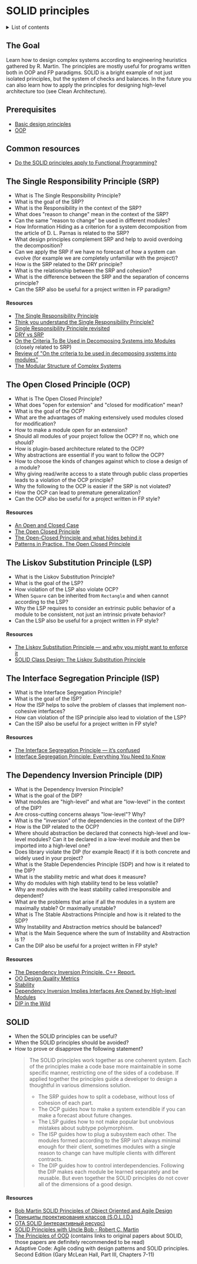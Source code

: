 # SOLID principles

<details>
  <summary>List of contents</summary>
  
  - [The Goal](#the-goal)
  - [The Single Responsibility Principle (SRP)](#the-single-responsibility-principle-srp)
  - [The Open Closed Principle (OCP)](#the-open-closed-principle-ocp)
  - [The Liskov Substitution Principle (LSP)](#the-liskov-substitution-principle-lsp)
  - [The Interface Segregation Principle (ISP)](#the-interface-segregation-principle-isp)
  - [The Dependency Inversion Principle (DIP)](#the-dependency-inversion-principle-dip)
  - [SOLID](#solid)
  
  </details>
  

## The Goal
Learn how to design complex systems according to engineering heuristics gathered by R. Martin. The principles are mostly useful for programs written both in OOP and FP paradigms. SOLID is a bright example of not just isolated principles, but the system of checks and balances. In the future you can also learn how to apply the principles for designing high-level architecture too (see Clean Architecture).

## Prerequisites
* [Basic design principles](./design.md)
* [OOP](./oop.md)

## Common resources
* [Do the SOLID principles apply to Functional Programming?](https://dev.to/patferraggi/do-the-solid-principles-apply-to-functional-programming-56lm)

## The Single Responsibility Principle (SRP)
* What is The Single Responsibility Principle?
* What is the goal of the SRP?
* What is the Responsibility in the context of the SRP?
* What does "reason to change" mean in the context of the SRP?
* Can the same "reason to change" be used in different modules?
* How Information Hiding as a criterion for a system decomposition from the article of D. L. Parnas is related to the SRP?
* What design principles complement SRP and help to avoid overdoing the decomposition?
* Can we apply the SRP if we have no forecast of how a system can evolve (for example we are completely unfamiliar with the project)?
* How is the SRP related to the DRY principle?
* What is the relationship between the SRP and cohesion?
* What is the difference between the SRP and the separation of concerns principle?
* Can the SRP also be useful for a project written in FP paradigm?

#### Resources
* [The Single Responsibility Principle](https://blog.cleancoder.com/uncle-bob/2014/05/08/SingleReponsibilityPrinciple.html)
* [Think you understand the Single Responsibility Principle?](https://hackernoon.com/you-dont-understand-the-single-responsibility-principle-abfdd005b137)
* [Single Responsibility Principle revisited](https://thevaluable.dev/single-responsibility-principle-revisited/)
* [DRY vs SRP](https://www.geeksforgeeks.org/dont-repeat-yourselfdry-in-software-development/#dont-repeat-yourself-dry-vs-single-responsibility-principle-srp)
* [On the Criteria To Be Used in Decomposing Systems into Modules](https://www.win.tue.nl/~wstomv/edu/2ip30/references/criteria_for_modularization.pdf) (closely related to SRP)
* [Review of "On the criteria to be used in decomposing systems into modules"](https://blog.acolyer.org/2016/09/05/on-the-criteria-to-be-used-in-decomposing-systems-into-modules/)
* [The Modular Structure of Complex Systems](https://www.researchgate.net/publication/2814490_The_Modular_Structure_of_Complex_Systems)


## The Open Closed Principle (OCP)
* What is The Open Closed Principle?
* What does "open for extension" and "closed for modification" mean?
* What is the goal of the OCP?
* What are the advantages of making extensively used modules closed for modification?
* How to make a module open for an extension?
* Should all modules of your project follow the OCP? If no, which one should?
* How is plugin-based architecture related to the OCP?
* Why abstractions are essential if you want to follow the OCP?
* How to choose the kinds of changes against which to close a design of a module?
* Why giving read/write access to a state through public class properties leads to a violation of the OCP principle?
* Why the following to the OCP is easier if the SRP is not violated?
* How the OCP can lead to premature generalization?
* Can the OCP also be useful for a project written in FP style?

#### Resources
* [An Open and Closed Case](http://blog.cleancoder.com/uncle-bob/2013/03/08/AnOpenAndClosedCase.html)
* [The Open Closed Principle](https://blog.cleancoder.com/uncle-bob/2014/05/12/TheOpenClosedPrinciple.html)
* [The Open-Closed Principle and what hides behind it](https://hackernoon.com/the-open-closed-principle-c3dc45419784)
* [Patterns in Practice. The Open Closed Principle](https://docs.microsoft.com/en-us/archive/msdn-magazine/2008/june/patterns-in-practice-the-open-closed-principle)


## The Liskov Substitution Principle (LSP)
* What is the Liskov Substitution Principle?
* What is the goal of the LSP?
* How violation of the LSP also violate OCP?
* When `Square` can be inherited from `Rectangle` and when cannot according to the LSP?
* Why the LSP requires to consider an extrinsic public behavior of a module to be consistent, not just an intrinsic private behavior?
* Can the LSP also be useful for a project written in FP style?

#### Resources
* [The Liskov Substitution Principle — and why you might want to enforce it](https://medium.com/hackernoon/the-liskov-substitution-principle-and-why-you-might-want-to-enforce-it-6f5bbb05c06d)
* [SOLID Class Design: The Liskov Substitution Principle](https://www.tomdalling.com/blog/software-design/solid-class-design-the-liskov-substitution-principle/)


## The Interface Segregation Principle (ISP)
* What is the Interface Segregation Principle?
* What is the goal of the ISP?
* How the ISP helps to solve the problem of classes that implement non-cohesive interfaces?
* How can violation of the ISP principle also lead to violation of the LSP?
* Can the ISP also be useful for a project written in FP style?

#### Resources
* [The Interface Segregation Principle — it’s confused](https://medium.com/@jim_ej/the-interface-segregation-principle-its-confused-aa856de97d36)
* [Interface Segregation Principle: Everything You Need to Know](https://reflectoring.io/interface-segregation-principle/)


## The Dependency Inversion Principle (DIP)
* What is the Dependency Inversion Principle?
* What is the goal of the DIP?
* What modules are "high-level" and what are "low-level" in the context of the DIP?
* Are cross-cutting concerns always "low-level"? Why?
* What is the "inversion" of the dependencies in the context of the DIP?
* How is the DIP related to the OCP?
* Where should abstraction be declared that connects high-level and low-level modules? Can it be declared in a low-level module and then be imported into a high-level one?
* Does library violate the DIP (for example React) if it is both concrete and widely used in your project?
* What is the Stable Dependencies Principle (SDP) and how is it related to the DIP?
* What is the stability metric and what does it measure?
* Why do modules with high stability tend to be less volatile?
* Why are modules with the least stability called irresponsible and dependent?
* What are the problems that arise if all the modules in a system are maximally stable? Or maximally unstable?
* What is The Stable Abstractions Principle and how is it related to the SDP?
* Why Instability and Abstraction metrics should be balanced?
* What is the Main Sequence where the sum of Instability and Abstraction is 1?
* Can the DIP also be useful for a project written in FP style?


#### Resources
* [The Dependency Inversion Principle. C++ Report.](https://www.labri.fr/perso/clement/enseignements/ao/DIP.pdf)
* [OO Design Quality Metrics](https://linux.ime.usp.br/~joaomm/mac499/arquivos/referencias/oodmetrics.pdf)
* [Stability](https://drive.google.com/file/d/0BwhCYaYDn8EgZjI3OTU4ZTAtYmM4Mi00MWMyLTgxN2YtMzk5YTY1NTViNTBh/view)
* [Dependency Inversion Implies Interfaces Are Owned by High-level Modules](https://mikhail.io/2016/05/dependency-inversion-implies-interfaces-are-owned-by-high-level-modules/)
* [DIP in the Wild](https://martinfowler.com/articles/dipInTheWild.html)


## SOLID
* When the SOLID principles can be useful?
* When the SOLID principles should be avoided?
* How to prove or disapprove the following statement?
  > The SOLID principles work together as one coherent system.
  > Each of the principles make a code base more maintainable in some specific manner, restricting one of the sides of a codebase.
  > If applied together the principles guide a developer to design a thoughtful in various dimensions solution.
  > * The SRP guides how to split a codebase, without loss of cohesion of each part.
  > * The OCP guides how to make a system extendible if you can make a forecast about future changes.
  > * The LSP guides how to not make popular but unobvious mistakes about subtype polymorphism.
  > * The ISP guides how to plug a subsystem each other. The modules formed according to the SRP isn't always minimal enough for their client, sometimes modules with a single reason to change can have multiple clients with different contracts.
  > * The DIP guides how to control interdependencies. Following the DIP makes each module be learned separately and be reusable.
  > But even together the SOLID principles do not cover all of the dimensions of a good design.

#### Resources
* [Bob Martin SOLID Principles of Object Oriented and Agile Design](https://www.youtube.com/watch?v=TMuno5RZNeE)
* [Принципы проектирования классов (S.O.L.I.D.)](https://blog.byndyu.ru/2009/10/solid.html)
* [OTA SOLID (интерактивный ресурс)](https://ota-solid.now.sh)
* [SOLID Principles with Uncle Bob - Robert C. Martin](https://www.hanselminutes.com/145/solid-principles-with-uncle-bob-robert-c-martin)
* [The Principles of OOD](http://butunclebob.com/ArticleS.UncleBob.PrinciplesOfOod) (contains links to original papers about SOLID, those papers are definitely recommended to be read)
* Adaptive Code: Agile coding with design patterns and SOLID principles. Second Edition (Gary McLean Hall, Part III, Chapters 7-11)
